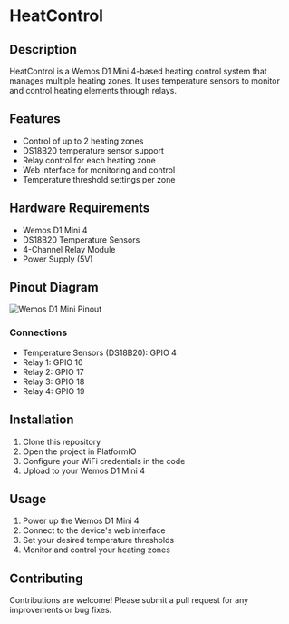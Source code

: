 # HeatControl

## Description
HeatControl is a Wemos D1 Mini 4-based heating control system that manages multiple heating zones. It uses temperature sensors to monitor and control heating elements through relays.

## Features
- Control of up to 2 heating zones
- DS18B20 temperature sensor support
- Relay control for each heating zone
- Web interface for monitoring and control
- Temperature threshold settings per zone

## Hardware Requirements
- Wemos D1 Mini 4
- DS18B20 Temperature Sensors
- 4-Channel Relay Module
- Power Supply (5V)

## Pinout Diagram
![Wemos D1 Mini Pinout](docs/wemos_d1_mini_pinout.png)

### Connections
- Temperature Sensors (DS18B20): GPIO 4
- Relay 1: GPIO 16
- Relay 2: GPIO 17
- Relay 3: GPIO 18
- Relay 4: GPIO 19

## Installation
1. Clone this repository
2. Open the project in PlatformIO
3. Configure your WiFi credentials in the code
4. Upload to your Wemos D1 Mini 4

## Usage
1. Power up the Wemos D1 Mini 4
2. Connect to the device's web interface
3. Set your desired temperature thresholds
4. Monitor and control your heating zones

## Contributing
Contributions are welcome! Please submit a pull request for any improvements or bug fixes.